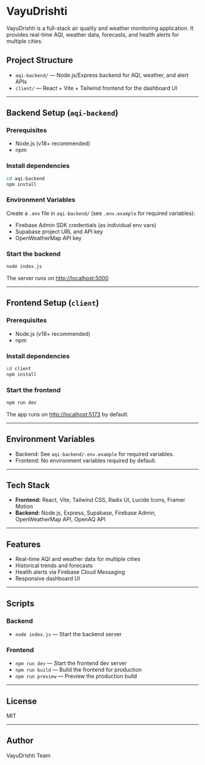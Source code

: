 # VayuDrishti

VayuDrishti is a full-stack air quality and weather monitoring application. It provides real-time AQI, weather data, forecasts, and health alerts for multiple cities.

## Project Structure

- `aqi-backend/` — Node.js/Express backend for AQI, weather, and alert APIs
- `client/` — React + Vite + Tailwind frontend for the dashboard UI

---

## Backend Setup (`aqi-backend`)

### Prerequisites
- Node.js (v18+ recommended)
- npm

### Install dependencies
```bash
cd aqi-backend
npm install
```

### Environment Variables
Create a `.env` file in `aqi-backend/` (see `.env.example` for required variables):

- Firebase Admin SDK credentials (as individual env vars)
- Supabase project URL and API key
- OpenWeatherMap API key

### Start the backend
```bash
node index.js
```
The server runs on [http://localhost:5000](http://localhost:5000)

---

## Frontend Setup (`client`)

### Prerequisites
- Node.js (v18+ recommended)
- npm

### Install dependencies
```bash
cd client
npm install
```

### Start the frontend
```bash
npm run dev
```
The app runs on [http://localhost:5173](http://localhost:5173) by default.

---

## Environment Variables

- Backend: See `aqi-backend/.env.example` for required variables.
- Frontend: No environment variables required by default.

---

## Tech Stack
- **Frontend:** React, Vite, Tailwind CSS, Radix UI, Lucide Icons, Framer Motion
- **Backend:** Node.js, Express, Supabase, Firebase Admin, OpenWeatherMap API, OpenAQ API

---

## Features
- Real-time AQI and weather data for multiple cities
- Historical trends and forecasts
- Health alerts via Firebase Cloud Messaging
- Responsive dashboard UI

---

## Scripts

### Backend
- `node index.js` — Start the backend server

### Frontend
- `npm run dev` — Start the frontend dev server
- `npm run build` — Build the frontend for production
- `npm run preview` — Preview the production build

---

## License
MIT

---

## Author
VayuDrishti Team
